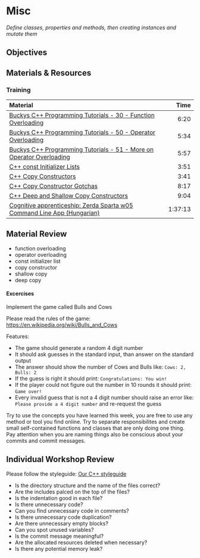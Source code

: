 # Misc
*Define classes, properties and methods, then creating instances and mutate them*

## Objectives

## Materials & Resources
### Training
| Material | Time |
|:---------|-----:|
| [Buckys C++ Programming Tutorials - 30 - Function Overloading](https://www.youtube.com/watch?v=IAMzWp3kS_k) | 6:20 |
| [Buckys C++ Programming Tutorials - 50 - Operator Overloading](https://www.youtube.com/watch?v=PgGhEovFhd0) | 5:34 |
| [Buckys C++ Programming Tutorials - 51 - More on Operator Overloading](https://www.youtube.com/watch?v=q4vZIF-uMzs) | 5:57 |
| [C++ const Initializer Lists](https://www.youtube.com/watch?v=sruGkv3dQZQ) | 3:51 |
| [C++ Copy Constructors](https://www.youtube.com/watch?v=-_uSj6lrmZ0) | 3:41 |
| [C++ Copy Constructor Gotchas](https://www.youtube.com/watch?v=n4zZ7KxhmVM) | 8:17 |
| [C++ Deep and Shallow Copy Constructors](https://www.youtube.com/watch?v=YFcd1bojN8Q) | 9:04 |
| [Cognitive apprenticeship: Zerda Sparta w05 Command Line App (Hungarian)](https://www.youtube.com/watch?v=dKGOwkl1R8k) | 1:37:13 |

## Material Review
 - function overloading
 - operator overloading
 - const initializer list
 - copy constructor
 - shallow copy
 - deep copy

#### Excercises
Implement the game called Bulls and Cows

Please read the rules of the game:
https://en.wikipedia.org/wiki/Bulls_and_Cows

Features:
 - The game should generate a random 4 digit number
 - It should ask guesses in the standard input, than answer on the standard output
 - The answer should show the number of Cows and Bulls like: `Cows: 2, Bulls: 2`
 - If the guess is right it should print: `Congratulations: You win!`
 - If the player could not figure out the number in 10 rounds it should print: `Game over!`
 - Every invalid guess that is not a 4 digit number should raise an error like: `Please provide a 4 digit number` and re-request the guess

Try to use the concepts you have learned this week, you are free to use any
method or tool you find online. Try to separate responsibilites and create
small self-contained functions and classes that are only doing one thing.
Pay attention when you are naming things also be conscious about your commits
and commit messages.

## Individual Workshop Review
Please follow the styleguide: [Our C++ styleguide](../../styleguide/cpp.md)

 - Is the directory structure and the name of the files correct?
 - Are the includes palced on the top of the files?
 - Is the indentation good in each file?
 - Is there unnecessary code?
 - Can you find unnecessary code in comments?
 - Is there unnecessary code duplication?
 - Are there unnecessary empty blocks?
 - Can you spot unused variables?
 - Is the commit message meaningful?
 - Are the allocated resources deleted when necessary?
 - Is there any potential memory leak?

